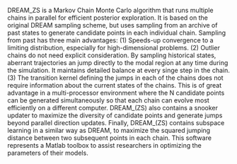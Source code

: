 DREAM\_ZS is a Markov Chain Monte Carlo algorithm that runs multiple chains   in parallel for efficient posterior exploration. It is based on the original DREAM sampling scheme, but uses sampling from an archive of past  states to generate candidate points in each individual chain.
Sampling from past has three main advantages:
(1) Speeds-up convergence to a limiting distribution, especially for high-dimensional problems.
(2) Outlier chains do not need explicit consideration. By sampling historical states, aberrant trajectories an jump directly to the modal region at any time during the  simulation. It maintains detailed balance at every singe step in the chain.
(3) The transition kernel defining the jumps in each of the chains does not require information about the current states of the chains. This is of great advantage in a multi-processor environment where the N candidate points can be generated simultaneously so that each chain can evolve most efficiently on a different computer.                                                     DREAM_(ZS) also contains a snooker updater to maximize the diversity of candidate points  and generate jumps beyond parallel direction updates. Finally, DREAM_(ZS) contains subspace  learning in a similar way as DREAM, to maximize the squared jumping distance between two  subsequent points in each chain.
This software represents a Matlab toolbox to assist researchers in optimizing the parameters of their models.